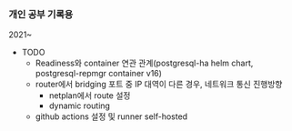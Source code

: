 ### 개인 공부 기록용

2021~

- TODO
    - Readiness와 container 연관 관계(postgresql-ha helm chart, postgresql-repmgr container v16)
    - router에서 bridging 포트 중 IP 대역이 다른 경우, 네트워크 통신 진행방향
        - netplan에서 route 설정
        - dynamic routing
    - github actions 설정 및 runner self-hosted